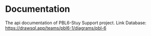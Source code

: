 # Documentation
The api documentation of PBL6-Stuy Support project.
Link Database: https://drawsql.app/teams/pbl6-1/diagrams/pbl-6